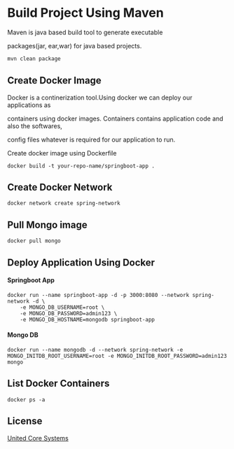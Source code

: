 # Build Project Using Maven

Maven is java based build tool to generate executable 

packages(jar, ear,war) for java based projects.

```bash
mvn clean package
```

## Create Docker Image
Docker is a continerization tool.Using docker we can deploy our applications as 

containers using docker images. Containers contains application code and also the softwares,

config files whatever is required for our application to run.

Create docker image using Dockerfile


```docker
docker build -t your-repo-name/springboot-app .
```

## Create Docker Network
```docker
docker network create spring-network
```

## Pull Mongo image
```docker
docker pull mongo
```

## Deploy Application Using Docker

#### Springboot App

```Docker
docker run --name springboot-app -d -p 3000:8080 --network spring-network -d \
    -e MONGO_DB_USERNAME=root \
    -e MONGO_DB_PASSWORD=admin123 \
    -e MONGO_DB_HOSTNAME=mongodb springboot-app 
``` 

#### Mongo DB

```Docker
docker run --name mongodb -d --network spring-network -e MONGO_INITDB_ROOT_USERNAME=root -e MONGO_INITDB_ROOT_PASSWORD=admin123 mongo
```

<!-- ## Deploy Application Using Docker Compose 

```docker-compose 
docker-compose up -d 
``` -->

## List Docker Containers
```docker
docker ps -a
```

## License
[United Core Systems](http://unitedcoresystems.com)